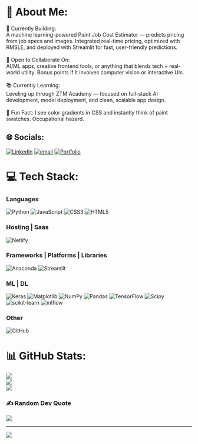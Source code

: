 # 💫 About Me:
🚧 Currently Building:<br>A machine learning-powered Paint Job Cost Estimator — predicts pricing from job specs and images. Integrated real-time pricing, optimized with RMSLE, and deployed with Streamlit for fast, user-friendly predictions.<br><br>🤝 Open to Collaborate On:<br>AI/ML apps, creative frontend tools, or anything that blends tech + real-world utility. Bonus points if it involves computer vision or interactive UIs.<br><br>📚 Currently Learning:<br>Leveling up through ZTM Academy — focused on full-stack AI development, model deployment, and clean, scalable app design.<br><br>🎨 Fun Fact: I see color gradients in CSS and instantly think of paint swatches. Occupational hazard.


## 🌐 Socials:
[![LinkedIn](https://img.shields.io/badge/LinkedIn-%230077B5.svg?logo=linkedin&logoColor=white)](https://linkedin.com/in/www.linkedin.com/in/elizabeth-challenger) [![email](https://img.shields.io/badge/Email-D14836?logo=gmail&logoColor=white)](mailto:lizzchalenger@gmail.com) [![Portfolio](https://img.shields.io/badge/Portfolio-orchid?style=flat&logo=portfolio&logoColor=orchid&logoSize=auto)](https://elizabethchallenger.netlify.app/)

# 💻 Tech Stack:
### Languages
![Python](https://img.shields.io/badge/python-3670A0?style=for-the-badge&logo=python&logoColor=ffdd54) ![JavaScript](https://img.shields.io/badge/javascript-%23323330.svg?style=for-the-badge&logo=javascript&logoColor=%23F7DF1E) ![CSS3](https://img.shields.io/badge/css3-%231572B6.svg?style=for-the-badge&logo=css3&logoColor=white) ![HTML5](https://img.shields.io/badge/html5-%23E34F26.svg?style=for-the-badge&logo=html5&logoColor=white)

### Hosting | Saas
![Netlify](https://img.shields.io/badge/netlify-%23000000.svg?style=for-the-badge&logo=netlify&logoColor=#00C7B7) 

### Frameworks | Platforms | Libraries
![Anaconda](https://img.shields.io/badge/Anaconda-%2344A833.svg?style=for-the-badge&logo=anaconda&logoColor=white) ![Streamlit](https://img.shields.io/badge/Streamlit-%23FE4B4B.svg?style=for-the-badge&logo=streamlit&logoColor=white) 

### ML | DL
![Keras](https://img.shields.io/badge/Keras-%23D00000.svg?style=for-the-badge&logo=Keras&logoColor=white) ![Matplotlib](https://img.shields.io/badge/Matplotlib-%23ffffff.svg?style=for-the-badge&logo=Matplotlib&logoColor=black) ![NumPy](https://img.shields.io/badge/numpy-%23013243.svg?style=for-the-badge&logo=numpy&logoColor=white) ![Pandas](https://img.shields.io/badge/pandas-%23150458.svg?style=for-the-badge&logo=pandas&logoColor=white) ![TensorFlow](https://img.shields.io/badge/TensorFlow-%23FF6F00.svg?style=for-the-badge&logo=TensorFlow&logoColor=white) ![Scipy](https://img.shields.io/badge/SciPy-%230C55A5.svg?style=for-the-badge&logo=scipy&logoColor=%white) ![scikit-learn](https://img.shields.io/badge/scikit--learn-%23F7931E.svg?style=for-the-badge&logo=scikit-learn&logoColor=white) ![mlflow](https://img.shields.io/badge/mlflow-%23d9ead3.svg?style=for-the-badge&logo=numpy&logoColor=blue) 

### Other
![GitHub](https://img.shields.io/badge/github-%23121011.svg?style=for-the-badge&logo=github&logoColor=white)

# 📊 GitHub Stats:
![](https://github-readme-stats.vercel.app/api?username=LizzieChall&theme=dark&hide_border=true&include_all_commits=true&count_private=false)<br/>
![](https://nirzak-streak-stats.vercel.app/?user=LizzieChall&theme=dark&hide_border=true)<br/>
![](https://github-readme-stats.vercel.app/api/top-langs/?username=LizzieChall&theme=dark&hide_border=true&include_all_commits=true&count_private=false&layout=compact)

### ✍️ Random Dev Quote
![](https://quotes-github-readme.vercel.app/api?type=horizontal&theme=radical)

---
[![](https://visitcount.itsvg.in/api?id=LizzieChall&icon=0&color=0)](https://visitcount.itsvg.in)

